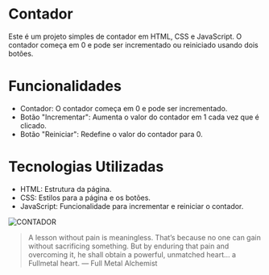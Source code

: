 # Contador

Este é um projeto simples de contador em HTML, CSS e JavaScript. O contador começa em 0 e pode ser incrementado ou reiniciado usando dois botões.

# Funcionalidades
* Contador: O contador começa em 0 e pode ser incrementado.
* Botão "Incrementar": Aumenta o valor do contador em 1 cada vez que é clicado.
* Botão "Reiniciar": Redefine o valor do contador para 0.

# Tecnologias Utilizadas
* HTML: Estrutura da página.
* CSS: Estilos para a página e os botões.
* JavaScript: Funcionalidade para incrementar e reiniciar o contador.


![CONTADOR](https://github.com/user-attachments/assets/c40b486e-8ff1-47af-af16-c2c219aaff9c)



> A lesson without pain is meaningless. That’s because no one can gain without sacrificing something. But by enduring that pain and overcoming it, he shall obtain a powerful, unmatched heart… a Fullmetal heart. ― Full Metal Alchemist
